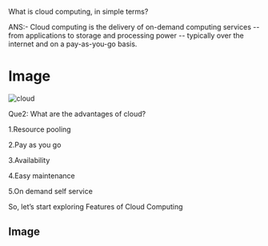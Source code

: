 What is cloud computing, in simple terms?

ANS:-
         Cloud computing is the delivery of on-demand computing services -- from applications to storage and processing power --
         typically over the internet and on a pay-as-you-go basis.
         
# Image

![cloud](https://user-images.githubusercontent.com/63596198/80911910-fc6e1c80-8d56-11ea-8fef-1253e0d4193d.jpg)


Que2: What are the advantages of cloud?

1.Resource pooling

2.Pay as you go

3.Availability

4.Easy maintenance

5.On demand self service 

So, let’s start exploring Features of Cloud Computing

## Image
